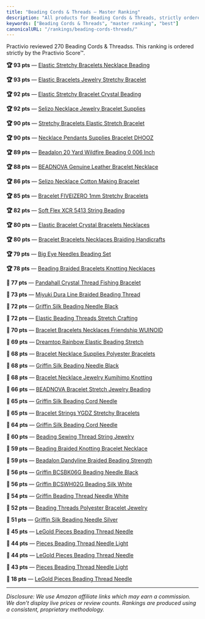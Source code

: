 ```yaml
---
title: "Beading Cords & Threads — Master Ranking"
description: "All products for Beading Cords & Threads, strictly ordered by the Practivio Score™."
keywords: ["Beading Cords & Threads", "master ranking", "best"]
canonicalURL: "/rankings/beading-cords-threads/"
---
```


Practivio reviewed 270 Beading Cords & Threadss. This ranking is ordered strictly by the Practivio Score™.

**🏆 93 pts** — [Elastic Stretchy Bracelets Necklace Beading](/products/elastic-stretchy-bracelets-necklace-beading-B0B379MZNL/)

**🏆 93 pts** — [Elastic Bracelets Jewelry Stretchy Bracelet](/products/elastic-bracelets-jewelry-stretchy-bracelet-B089W5JG2F/)

**🏆 92 pts** — [Elastic Stretchy Bracelet Crystal Beading](/products/elastic-stretchy-bracelet-crystal-beading-B07HBPGXJG/)

**🏆 92 pts** — [Selizo Necklace Jewelry Bracelet Supplies](/products/selizo-necklace-jewelry-bracelet-supplies-B07LBLJR55/)

**🏆 90 pts** — [Stretchy Bracelets Elastic Stretch Bracelet](/products/stretchy-bracelets-elastic-stretch-bracelet-B07Y82J4GQ/)

**🏆 90 pts** — [Necklace Pendants Supplies Bracelet DHOOZ](/products/necklace-pendants-supplies-bracelet-dhooz-B0B2PMS67N/)

**🏆 89 pts** — [Beadalon 20 Yard Wildfire Beading 0 006 Inch](/products/beadalon-20-yard-wildfire-beading-0-006-inch-B00DDON3ZY/)

**🏆 88 pts** — [BEADNOVA Genuine Leather Bracelet Necklace](/products/beadnova-genuine-leather-bracelet-necklace-B0728BBPXK/)

**🏆 86 pts** — [Selizo Necklace Cotton Making Bracelet](/products/selizo-necklace-cotton-making-bracelet-B07FQ8CFW7/)

**🏆 85 pts** — [Bracelet FIVEIZERO 1mm Stretchy Bracelets](/products/bracelet-fiveizero-1mm-stretchy-bracelets-B0CKN5B7H4/)

**🏆 82 pts** — [Soft Flex XCR 5413 String Beading](/products/soft-flex-xcr-5413-string-beading-B003C2H5LA/)

**🏆 80 pts** — [Elastic Bracelet Crystal Bracelets Necklaces](/products/elastic-bracelet-crystal-bracelets-necklaces-B0D3VHQZTR/)

**🏆 80 pts** — [Bracelet Bracelets Necklaces Braiding Handicrafts](/products/bracelet-bracelets-necklaces-braiding-handicrafts-B0D4YNNF6W/)

**🏆 79 pts** — [Big Eye Needles Beading Set](/products/big-eye-needles-beading-set-B002KHM8AQ/)

**🏆 78 pts** — [Beading Braided Bracelets Knotting Necklaces](/products/beading-braided-bracelets-knotting-necklaces-B092Z6JF44/)

**🛒 77 pts** — [Pandahall Crystal Thread Fishing Bracelet](/products/pandahall-crystal-thread-fishing-bracelet-B00V9WDDXY/)

**🛒 73 pts** — [Miyuki Dura Line Braided Beading Thread](/products/miyuki-dura-line-braided-beading-thread-B073XTNZGV/)

**🛒 72 pts** — [Griffin Silk Beading Needle Black](/products/griffin-silk-beading-needle-black-B00JIT4FGY/)

**🛒 72 pts** — [Elastic Beading Threads Stretch Crafting](/products/elastic-beading-threads-stretch-crafting-B0B5SM5QLY/)

**🛒 70 pts** — [Bracelet Bracelets Necklaces Friendship WUINOID](/products/bracelet-bracelets-necklaces-friendship-wuinoid-B0DM5HRCF5/)

**🛒 69 pts** — [Dreamtop Rainbow Elastic Beading Stretch](/products/dreamtop-rainbow-elastic-beading-stretch-B074P4785M/)

**🛒 68 pts** — [Bracelet Necklace Supplies Polyester Bracelets](/products/bracelet-necklace-supplies-polyester-bracelets-B0CSPP7VJT/)

**🛒 68 pts** — [Griffin Silk Beading Needle Black](/products/griffin-silk-beading-needle-black-B00JIT4F9Q/)

**🛒 68 pts** — [Bracelet Necklace Jewelry Kumihimo Knotting](/products/bracelet-necklace-jewelry-kumihimo-knotting-B0F2DBPM6S/)

**🛒 66 pts** — [BEADNOVA Bracelet Stretch Jewelry Beading](/products/beadnova-bracelet-stretch-jewelry-beading-B07JNSBK4Z/)

**🛒 65 pts** — [Griffin Silk Beading Cord Needle](/products/griffin-silk-beading-cord-needle-B00M321AZC/)

**🛒 65 pts** — [Bracelet Strings YGDZ Stretchy Bracelets](/products/bracelet-strings-ygdz-stretchy-bracelets-B07S3DTVCC/)

**🛒 64 pts** — [Griffin Silk Beading Cord Needle](/products/griffin-silk-beading-cord-needle-B000SN9YOW/)

**🚫 60 pts** — [Beading Sewing Thread String Jewelry](/products/beading-sewing-thread-string-jewelry-B0CCJ87NSS/)

**🚫 59 pts** — [Beading Braided Knotting Bracelet Necklace](/products/beading-braided-knotting-bracelet-necklace-B09SF1YL5V/)

**🚫 59 pts** — [Beadalon Dandyline Braided Beading Strength](/products/beadalon-dandyline-braided-beading-strength-B001TLDI3K/)

**🚫 56 pts** — [Griffin BCSBK06G Beading Needle Black](/products/griffin-bcsbk06g-beading-needle-black-B00JIT4FJG/)

**🚫 56 pts** — [Griffin BCSWH02G Beading Silk White](/products/griffin-bcswh02g-beading-silk-white-B00JIRJFUM/)

**🚫 54 pts** — [Griffin Beading Thread Needle White](/products/griffin-beading-thread-needle-white-B09Q96MGLZ/)

**🚫 52 pts** — [Beading Threads Polyester Bracelet Jewelry](/products/beading-threads-polyester-bracelet-jewelry-B0CFHDLD8V/)

**🚫 51 pts** — [Griffin Silk Beading Needle Silver](/products/griffin-silk-beading-needle-silver-B000STGZ9I/)

**🚫 45 pts** — [LeGold Pieces Beading Thread Needle](/products/legold-pieces-beading-thread-needle-B09XN3GFW8/)

**🚫 44 pts** — [Pieces Beading Thread Needle Light](/products/pieces-beading-thread-needle-light-B09XN5BF9X/)

**🚫 44 pts** — [LeGold Pieces Beading Thread Needle](/products/legold-pieces-beading-thread-needle-B09XN34DCV/)

**🚫 43 pts** — [Pieces Beading Thread Needle Light](/products/pieces-beading-thread-needle-light-B09XN3GGC3/)

**🚫 18 pts** — [LeGold Pieces Beading Thread Needle](/products/legold-pieces-beading-thread-needle-B0CSPF85KH/)

---
_Disclosure: We use Amazon affiliate links which may earn a commission. We don’t display live prices or review counts. Rankings are produced using a consistent, proprietary methodology._
